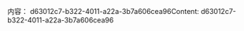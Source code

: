 <span data-ttu-id="9f62f-101">内容： d63012c7-b322-4011-a22a-3b7a606cea96</span><span class="sxs-lookup"><span data-stu-id="9f62f-101">Content: d63012c7-b322-4011-a22a-3b7a606cea96</span></span>